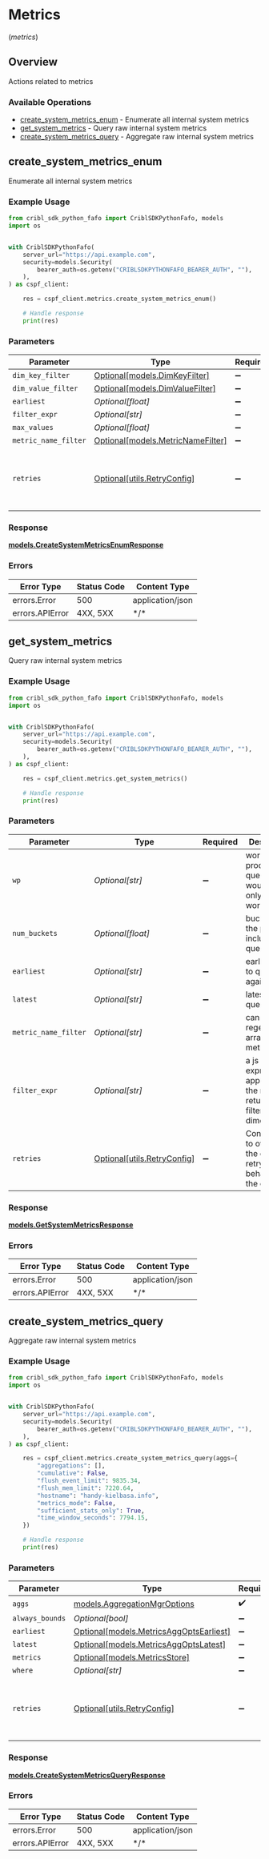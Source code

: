 # Metrics
(*metrics*)

## Overview

Actions related to metrics

### Available Operations

* [create_system_metrics_enum](#create_system_metrics_enum) - Enumerate all internal system metrics
* [get_system_metrics](#get_system_metrics) - Query raw internal system metrics
* [create_system_metrics_query](#create_system_metrics_query) - Aggregate raw internal system metrics

## create_system_metrics_enum

Enumerate all internal system metrics

### Example Usage

```python
from cribl_sdk_python_fafo import CriblSDKPythonFafo, models
import os


with CriblSDKPythonFafo(
    server_url="https://api.example.com",
    security=models.Security(
        bearer_auth=os.getenv("CRIBLSDKPYTHONFAFO_BEARER_AUTH", ""),
    ),
) as cspf_client:

    res = cspf_client.metrics.create_system_metrics_enum()

    # Handle response
    print(res)

```

### Parameters

| Parameter                                                             | Type                                                                  | Required                                                              | Description                                                           |
| --------------------------------------------------------------------- | --------------------------------------------------------------------- | --------------------------------------------------------------------- | --------------------------------------------------------------------- |
| `dim_key_filter`                                                      | [Optional[models.DimKeyFilter]](../../models/dimkeyfilter.md)         | :heavy_minus_sign:                                                    | N/A                                                                   |
| `dim_value_filter`                                                    | [Optional[models.DimValueFilter]](../../models/dimvaluefilter.md)     | :heavy_minus_sign:                                                    | N/A                                                                   |
| `earliest`                                                            | *Optional[float]*                                                     | :heavy_minus_sign:                                                    | N/A                                                                   |
| `filter_expr`                                                         | *Optional[str]*                                                       | :heavy_minus_sign:                                                    | N/A                                                                   |
| `max_values`                                                          | *Optional[float]*                                                     | :heavy_minus_sign:                                                    | N/A                                                                   |
| `metric_name_filter`                                                  | [Optional[models.MetricNameFilter]](../../models/metricnamefilter.md) | :heavy_minus_sign:                                                    | N/A                                                                   |
| `retries`                                                             | [Optional[utils.RetryConfig]](../../models/utils/retryconfig.md)      | :heavy_minus_sign:                                                    | Configuration to override the default retry behavior of the client.   |

### Response

**[models.CreateSystemMetricsEnumResponse](../../models/createsystemmetricsenumresponse.md)**

### Errors

| Error Type       | Status Code      | Content Type     |
| ---------------- | ---------------- | ---------------- |
| errors.Error     | 500              | application/json |
| errors.APIError  | 4XX, 5XX         | \*/\*            |

## get_system_metrics

Query raw internal system metrics

### Example Usage

```python
from cribl_sdk_python_fafo import CriblSDKPythonFafo, models
import os


with CriblSDKPythonFafo(
    server_url="https://api.example.com",
    security=models.Security(
        bearer_auth=os.getenv("CRIBLSDKPYTHONFAFO_BEARER_AUTH", ""),
    ),
) as cspf_client:

    res = cspf_client.metrics.get_system_metrics()

    # Handle response
    print(res)

```

### Parameters

| Parameter                                                                     | Type                                                                          | Required                                                                      | Description                                                                   |
| ----------------------------------------------------------------------------- | ----------------------------------------------------------------------------- | ----------------------------------------------------------------------------- | ----------------------------------------------------------------------------- |
| `wp`                                                                          | *Optional[str]*                                                               | :heavy_minus_sign:                                                            | worker process to query, this would work only on a worker node                |
| `num_buckets`                                                                 | *Optional[float]*                                                             | :heavy_minus_sign:                                                            | buckets in the past to include in the query results                           |
| `earliest`                                                                    | *Optional[str]*                                                               | :heavy_minus_sign:                                                            | earliest time to query against                                                |
| `latest`                                                                      | *Optional[str]*                                                               | :heavy_minus_sign:                                                            | latest time to query against                                                  |
| `metric_name_filter`                                                          | *Optional[str]*                                                               | :heavy_minus_sign:                                                            | can be a regex or an array of metric names                                    |
| `filter_expr`                                                                 | *Optional[str]*                                                               | :heavy_minus_sign:                                                            | a js expression to apply against the metrics returned (can filter dimensions) |
| `retries`                                                                     | [Optional[utils.RetryConfig]](../../models/utils/retryconfig.md)              | :heavy_minus_sign:                                                            | Configuration to override the default retry behavior of the client.           |

### Response

**[models.GetSystemMetricsResponse](../../models/getsystemmetricsresponse.md)**

### Errors

| Error Type       | Status Code      | Content Type     |
| ---------------- | ---------------- | ---------------- |
| errors.Error     | 500              | application/json |
| errors.APIError  | 4XX, 5XX         | \*/\*            |

## create_system_metrics_query

Aggregate raw internal system metrics

### Example Usage

```python
from cribl_sdk_python_fafo import CriblSDKPythonFafo, models
import os


with CriblSDKPythonFafo(
    server_url="https://api.example.com",
    security=models.Security(
        bearer_auth=os.getenv("CRIBLSDKPYTHONFAFO_BEARER_AUTH", ""),
    ),
) as cspf_client:

    res = cspf_client.metrics.create_system_metrics_query(aggs={
        "aggregations": [],
        "cumulative": False,
        "flush_event_limit": 9835.34,
        "flush_mem_limit": 7220.64,
        "hostname": "handy-kielbasa.info",
        "metrics_mode": False,
        "sufficient_stats_only": True,
        "time_window_seconds": 7794.15,
    })

    # Handle response
    print(res)

```

### Parameters

| Parameter                                                                         | Type                                                                              | Required                                                                          | Description                                                                       |
| --------------------------------------------------------------------------------- | --------------------------------------------------------------------------------- | --------------------------------------------------------------------------------- | --------------------------------------------------------------------------------- |
| `aggs`                                                                            | [models.AggregationMgrOptions](../../models/aggregationmgroptions.md)             | :heavy_check_mark:                                                                | N/A                                                                               |
| `always_bounds`                                                                   | *Optional[bool]*                                                                  | :heavy_minus_sign:                                                                | N/A                                                                               |
| `earliest`                                                                        | [Optional[models.MetricsAggOptsEarliest]](../../models/metricsaggoptsearliest.md) | :heavy_minus_sign:                                                                | N/A                                                                               |
| `latest`                                                                          | [Optional[models.MetricsAggOptsLatest]](../../models/metricsaggoptslatest.md)     | :heavy_minus_sign:                                                                | N/A                                                                               |
| `metrics`                                                                         | [Optional[models.MetricsStore]](../../models/metricsstore.md)                     | :heavy_minus_sign:                                                                | N/A                                                                               |
| `where`                                                                           | *Optional[str]*                                                                   | :heavy_minus_sign:                                                                | N/A                                                                               |
| `retries`                                                                         | [Optional[utils.RetryConfig]](../../models/utils/retryconfig.md)                  | :heavy_minus_sign:                                                                | Configuration to override the default retry behavior of the client.               |

### Response

**[models.CreateSystemMetricsQueryResponse](../../models/createsystemmetricsqueryresponse.md)**

### Errors

| Error Type       | Status Code      | Content Type     |
| ---------------- | ---------------- | ---------------- |
| errors.Error     | 500              | application/json |
| errors.APIError  | 4XX, 5XX         | \*/\*            |